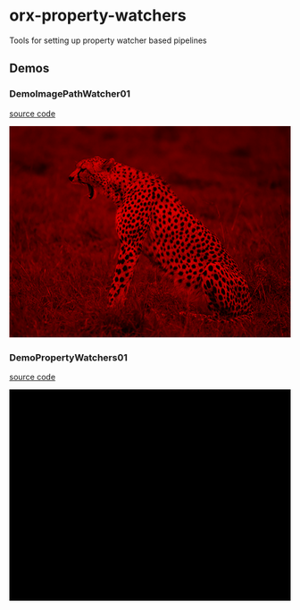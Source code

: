 # orx-property-watchers

Tools for setting up property watcher based pipelines

<!-- __demos__ -->
## Demos
### DemoImagePathWatcher01
[source code](src/jvmDemo/kotlin/DemoImagePathWatcher01.kt)

![DemoImagePathWatcher01Kt](https://raw.githubusercontent.com/openrndr/orx/media/orx-property-watchers/images/DemoImagePathWatcher01Kt.png)

### DemoPropertyWatchers01
[source code](src/jvmDemo/kotlin/DemoPropertyWatchers01.kt)

![DemoPropertyWatchers01Kt](https://raw.githubusercontent.com/openrndr/orx/media/orx-property-watchers/images/DemoPropertyWatchers01Kt.png)
